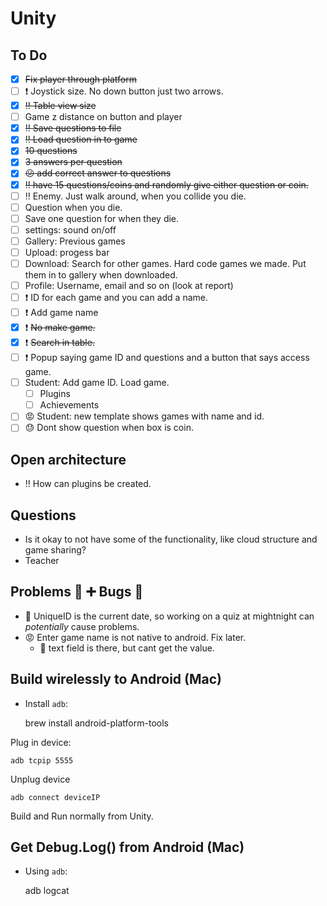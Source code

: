 # Unity

## To Do

- [x] ~~Fix player through platform~~
- [ ] :exclamation: Joystick size. No down button just two arrows. 
- [x] ~~:bangbang: Table view size~~
- [ ] Game z distance on button and player
- [x] ~~:bangbang: Save questions to file~~
- [x] ~~:bangbang: Load question in to game~~
- [x] ~~10 questions~~
- [x] ~~3 answers per question~~
- [x] ~~:confused: add correct answer to questions~~
- [x] ~~:bangbang: have 15 questions/coins and randomly give either question or coin.~~
- [ ] :bangbang: Enemy. Just walk around, when you collide you die.
- [ ] Question when you die. 
- [ ] Save one question for when they die. 
- [ ] settings: sound on/off
- [ ] Gallery: Previous games
- [ ] Upload: progess bar
- [ ] Download: Search for other games. Hard code games we made. Put them in to gallery when downloaded. 
- [ ] Profile: Username, email and so on (look at report)
- [ ] :exclamation: ID for each game and you can add a name. 
- [ ] :exclamation: Add game name
- [x] :exclamation: ~~No make game.~~
- [x] :exclamation: ~~Search in table.~~ 
- [ ] :exclamation: Popup saying game ID and questions and a button that says access game. 
- [ ] Student: Add game ID. Load game.
	- [ ] Plugins
	- [ ] Achievements
- [ ] :rage: Student: new template shows games with name and id. 
- [ ] :sweat: Dont show question when box is coin. 

## Open architecture
- :bangbang: How can plugins be created. 

## Questions
- Is it okay to not have some of the functionality, like cloud structure and game sharing?
- Teacher 

## Problems :ant: :heavy_plus_sign: Bugs :bug:

- :space_invader: UniqueID is the current date, so working on a quiz at mightnight can *potentially* cause problems. 
- :rage: Enter game name is not native to android. Fix later.
	- :imp: text field is there, but cant get the value. 

## Build wirelessly to Android (Mac)

- Install ``adb``: 


	brew install android-platform-tools	
	

Plug in device:

    adb tcpip 5555

Unplug device

    adb connect deviceIP

Build and Run normally from Unity.

## Get Debug.Log() from Android (Mac)

- Using ``adb``:


	adb logcat
    

